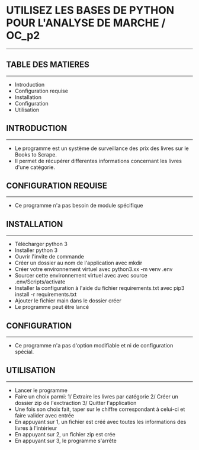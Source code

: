 
# UTILISEZ LES BASES DE PYTHON POUR L'ANALYSE DE MARCHE / OC_p2
---------------------------------------------------------------


## TABLE DES MATIERES
---------------------

* Introduction
* Configuration requise
* Installation
* Configuration
* Utilisation


## INTRODUCTION
----------------

* Le programme est un système de surveillance des prix des livres sur le Books to Scrape.
* Il permet de récupérer differentes informations concernant les livres d'une catégorie.


## CONFIGURATION REQUISE
--------------------------

* Ce programme n'a pas besoin de module spécifique


## INSTALLATION
------------------

* Télécharger python 3
* Installer python 3 
* Ouvrir l'invite de commande
* Créer un dossier au nom de l'application avec mkdir
* Créer votre environnement virtuel avec python3.xx -m venv .env
* Sourcer cette environnement virtuel avec avec source .env/Scripts/activate
* Installer la configuration à l'aide du fichier requirements.txt avec pip3 install -r requirements.txt
* Ajouter le fichier main dans le dossier créer
* Le programme peut être lancé


## CONFIGURATION
--------------------

* Ce programme n'a pas d'option modifiable et ni de configuration spécial.


## UTILISATION
-------------------

* Lancer le programme
* Faire un choix parmi: 1/ Extraire les livres par catégorie    2/ Créer un dossier zip de l'exctraction    3/ Quitter l'application
* Une fois son choix fait, taper sur le chiffre correspondant à celui-ci et faire valider avec entrée
* En appuyant sur 1, un fichier est créé avec toutes les informations des livres à l'intérieur
* En appuyant sur 2, un fichier zip est crée
* En appuyant sur 3, le programme s'arrête


